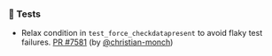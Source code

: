 ### 🧪 Tests

- Relax condition in `test_force_checkdatapresent` to avoid flaky test failures.  [PR #7581](https://github.com/datalad/datalad/pull/7581) (by [@christian-monch](https://github.com/christian-monch))
